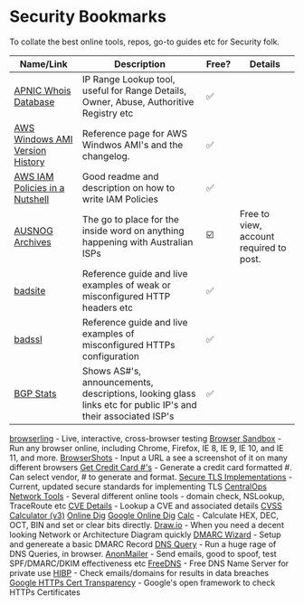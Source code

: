 # Security Bookmarks

To collate the best online tools, repos, go-to guides etc for Security folk.

Name/Link | Description | Free? | Details
----------|-------------|----|--------
[APNIC Whois Database](https://wq.apnic.net/apnic-bin/whois.pl) | IP Range Lookup tool, useful for Range Details, Owner, Abuse, Authoritive Registry etc |  :white_check_mark:
[AWS Windows AMI Version History](https://docs.aws.amazon.com/AWSEC2/latest/WindowsGuide/windows-ami-version-history.html) | Reference page for AWS Windwos AMI's and the changelog. |  :white_check_mark:
[AWS IAM Policies in a Nutshell](https://start.jcolemorrison.com/aws-iam-policies-in-a-nutshell/) | Good readme and description on how to write IAM Policies |  :white_check_mark:
[AUSNOG Archives](http://lists.ausnog.net/pipermail/ausnog/) | The go to place for the inside word on anything happening with Australian ISPs |   :ballot_box_with_check: | Free to view, account required to post.
[badsite](https://badsite.io/) | Reference guide and live examples of weak or misconfigured HTTP headers etc | :white_check_mark: |
[badssl](https://badssl.com/) | Reference guide and live examples of misconfigured HTTPs configuration | :white_check_mark: |
[BGP Stats](https://bgp.he.net/) | Shows AS#'s, announcements, descriptions, looking glass links etc for public IP's and their associated ISP's | :white_check_mark: |
[browserling](https://www.browserling.com/) - Live, interactive, cross-browser testing
[Browser Sandbox](https://turbo.net/browsers) - Run any browser online, including Chrome, Firefox, IE 8, IE 9, IE 10, and IE 11, and more.
[BrowserShots](http://browsershots.org/) - Input a URL a see a screenshot of it on many different browsers
[Get Credit Card #'s](http://www.getcreditcardnumbers.com/) - Generate a credit card formatted #. Can select vendor, # to generate and format.
[Secure TLS Implementations](https://wiki.mozilla.org/Security/Server_Side_TLS#Modern_compatibility) - Current, updated secure standards for implementing TLS
[CentralOps Network Tools](https://centralops.net/co/) - Several different online tools - domain check, NSLookup, TraceRoute etc
[CVE Details](https://www.cvedetails.com/) - Lookup a CVE and associated details
[CVSS Calculator (v3)](https://chandanbn.github.io/cvss/#CVSS:3.0/AV:_/AC:_/PR:_/UI:_/S:_/C:_/I:_/A:_)
[Online Dig](http://www.digwebinterface.com/)
[Google Online Dig](https://toolbox.googleapps.com/apps/dig/)
[Calc](http://calc.50x.eu/) - Calculate HEX, DEC, OCT, BIN and set or clear bits directly.
[Draw.io](https://www.draw.io/) - When you need a decent looking Network or Architecture Diagram quickly
[DMARC Wizard](https://www.unlocktheinbox.com/dmarcwizard/) - Setup and genereate a basic DMARC Record
[DNS Query](https://dnsquery.org/) - Run a huge rage of DNS Queries, in browser.
[AnonMailer](http://www.anonymailer.net/) - Send emails, good to spoof, test SPF/DMARC/DKIM effectiveness etc
[FreeDNS](http://freedns.afraid.org/zc.php?from=L3N1YmRvbWFpbi8=) - Free DNS Name Server for private use
[HIBP](https://haveibeenpwned.com/) - Check emails/domains for results in data breaches
[Google HTTPs Cert Transparency](https://transparencyreport.google.com/https/certificates) - Google's open framework to check HTTPs Certificates
[]()
[]()
[]()

